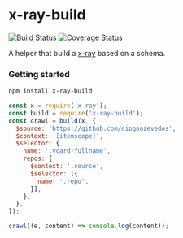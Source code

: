 # x-ray-build
[![Build Status](https://travis-ci.org/diogoazevedos/x-ray-build.svg?branch=master)](https://travis-ci.org/diogoazevedos/x-ray-build)
[![Coverage Status](https://coveralls.io/repos/github/diogoazevedos/x-ray-build/badge.svg)](https://coveralls.io/github/diogoazevedos/x-ray-build)

A helper that build a [x-ray](https://github.com/lapwinglabs/x-ray) based on a schema.

### Getting started

```sh
npm install x-ray-build
```

```js
const x = require('x-ray');
const build = require('x-ray-build');
const crawl = build(x, {
  $source: 'https://github.com/diogoazevedos',
  $context: '[itemscope]',
  $selector: {
    name: '.vcard-fullname',
    repos: {
      $context: '.source',
      $selector: [{
        name: '.repo',
      }],
    },
  },
});

crawl((e, content) => console.log(content));
```
